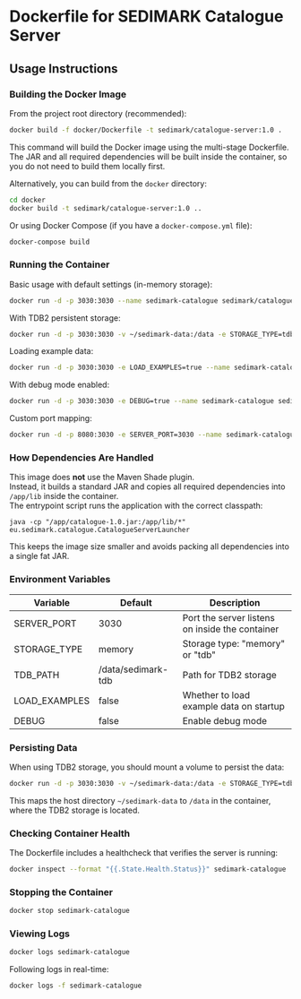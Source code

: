 # Dockerfile for SEDIMARK Catalogue Server

## Usage Instructions

### Building the Docker Image

From the project root directory (recommended):

```bash
docker build -f docker/Dockerfile -t sedimark/catalogue-server:1.0 .
```

This command will build the Docker image using the multi-stage Dockerfile. The JAR and all required dependencies will be built inside the container, so you do not need to build them locally first.

Alternatively, you can build from the `docker` directory:

```bash
cd docker
docker build -t sedimark/catalogue-server:1.0 ..
```

Or using Docker Compose (if you have a `docker-compose.yml` file):

```bash
docker-compose build
```

### Running the Container

Basic usage with default settings (in-memory storage):

```bash
docker run -d -p 3030:3030 --name sedimark-catalogue sedimark/catalogue-server:1.0
```

With TDB2 persistent storage:

```bash
docker run -d -p 3030:3030 -v ~/sedimark-data:/data -e STORAGE_TYPE=tdb --name sedimark-catalogue sedimark/catalogue-server:1.0
```

Loading example data:

```bash
docker run -d -p 3030:3030 -e LOAD_EXAMPLES=true --name sedimark-catalogue sedimark/catalogue-server:1.0
```

With debug mode enabled:

```bash
docker run -d -p 3030:3030 -e DEBUG=true --name sedimark-catalogue sedimark/catalogue-server:1.0
```

Custom port mapping:

```bash
docker run -d -p 8080:3030 -e SERVER_PORT=3030 --name sedimark-catalogue sedimark/catalogue-server:1.0
```

### How Dependencies Are Handled

This image does **not** use the Maven Shade plugin.  
Instead, it builds a standard JAR and copies all required dependencies into `/app/lib` inside the container.  
The entrypoint script runs the application with the correct classpath:

```
java -cp "/app/catalogue-1.0.jar:/app/lib/*" eu.sedimark.catalogue.CatalogueServerLauncher
```

This keeps the image size smaller and avoids packing all dependencies into a single fat JAR.

### Environment Variables

| Variable      | Default  | Description                                       |
|---------------|----------|---------------------------------------------------|
| SERVER_PORT   | 3030     | Port the server listens on inside the container   |
| STORAGE_TYPE  | memory   | Storage type: "memory" or "tdb"                   |
| TDB_PATH      | /data/sedimark-tdb | Path for TDB2 storage                   |
| LOAD_EXAMPLES | false    | Whether to load example data on startup           |
| DEBUG         | false    | Enable debug mode                                 |

### Persisting Data

When using TDB2 storage, you should mount a volume to persist the data:

```bash
docker run -d -p 3030:3030 -v ~/sedimark-data:/data -e STORAGE_TYPE=tdb --name sedimark-catalogue sedimark/catalogue-server:1.0
```

This maps the host directory `~/sedimark-data` to `/data` in the container, where the TDB2 storage is located.

### Checking Container Health

The Dockerfile includes a healthcheck that verifies the server is running:

```bash
docker inspect --format "{{.State.Health.Status}}" sedimark-catalogue
```

### Stopping the Container

```bash
docker stop sedimark-catalogue
```

### Viewing Logs

```bash
docker logs sedimark-catalogue
```

Following logs in real-time:

```bash
docker logs -f sedimark-catalogue
```